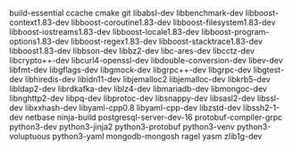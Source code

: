 build-essential
ccache
cmake
git
libabsl-dev
libbenchmark-dev
libboost-context1.83-dev
libboost-coroutine1.83-dev
libboost-filesystem1.83-dev
libboost-iostreams1.83-dev
libboost-locale1.83-dev
libboost-program-options1.83-dev
libboost-regex1.83-dev
libboost-stacktrace1.83-dev
libboost1.83-dev
libbson-dev
libbz2-dev
libc-ares-dev
libcctz-dev
libcrypto++-dev
libcurl4-openssl-dev
libdouble-conversion-dev
libev-dev
libfmt-dev
libgflags-dev
libgmock-dev
libgrpc++-dev
libgrpc-dev
libgtest-dev
libhiredis-dev
libidn11-dev
libjemalloc2
libjemalloc-dev
libkrb5-dev
libldap2-dev
librdkafka-dev
liblz4-dev
libmariadb-dev
libmongoc-dev
libnghttp2-dev
libpq-dev
libprotoc-dev
libsnappy-dev
libsasl2-dev
libssl-dev
libxxhash-dev
libyaml-cpp0.8
libyaml-cpp-dev
libzstd-dev
libssh2-1-dev
netbase
ninja-build
postgresql-server-dev-16
protobuf-compiler-grpc
python3-dev
python3-jinja2
python3-protobuf
python3-venv
python3-voluptuous
python3-yaml
mongodb-mongosh
ragel
yasm
zlib1g-dev
